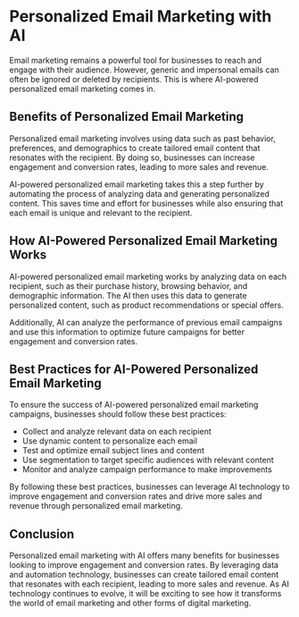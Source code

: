 Personalized Email Marketing with AI
============================================================================================

Email marketing remains a powerful tool for businesses to reach and engage with their audience. However, generic and impersonal emails can often be ignored or deleted by recipients. This is where AI-powered personalized email marketing comes in.

Benefits of Personalized Email Marketing
----------------------------------------

Personalized email marketing involves using data such as past behavior, preferences, and demographics to create tailored email content that resonates with the recipient. By doing so, businesses can increase engagement and conversion rates, leading to more sales and revenue.

AI-powered personalized email marketing takes this a step further by automating the process of analyzing data and generating personalized content. This saves time and effort for businesses while also ensuring that each email is unique and relevant to the recipient.

How AI-Powered Personalized Email Marketing Works
-------------------------------------------------

AI-powered personalized email marketing works by analyzing data on each recipient, such as their purchase history, browsing behavior, and demographic information. The AI then uses this data to generate personalized content, such as product recommendations or special offers.

Additionally, AI can analyze the performance of previous email campaigns and use this information to optimize future campaigns for better engagement and conversion rates.

Best Practices for AI-Powered Personalized Email Marketing
----------------------------------------------------------

To ensure the success of AI-powered personalized email marketing campaigns, businesses should follow these best practices:

* Collect and analyze relevant data on each recipient
* Use dynamic content to personalize each email
* Test and optimize email subject lines and content
* Use segmentation to target specific audiences with relevant content
* Monitor and analyze campaign performance to make improvements

By following these best practices, businesses can leverage AI technology to improve engagement and conversion rates and drive more sales and revenue through personalized email marketing.

Conclusion
----------

Personalized email marketing with AI offers many benefits for businesses looking to improve engagement and conversion rates. By leveraging data and automation technology, businesses can create tailored email content that resonates with each recipient, leading to more sales and revenue. As AI technology continues to evolve, it will be exciting to see how it transforms the world of email marketing and other forms of digital marketing.
